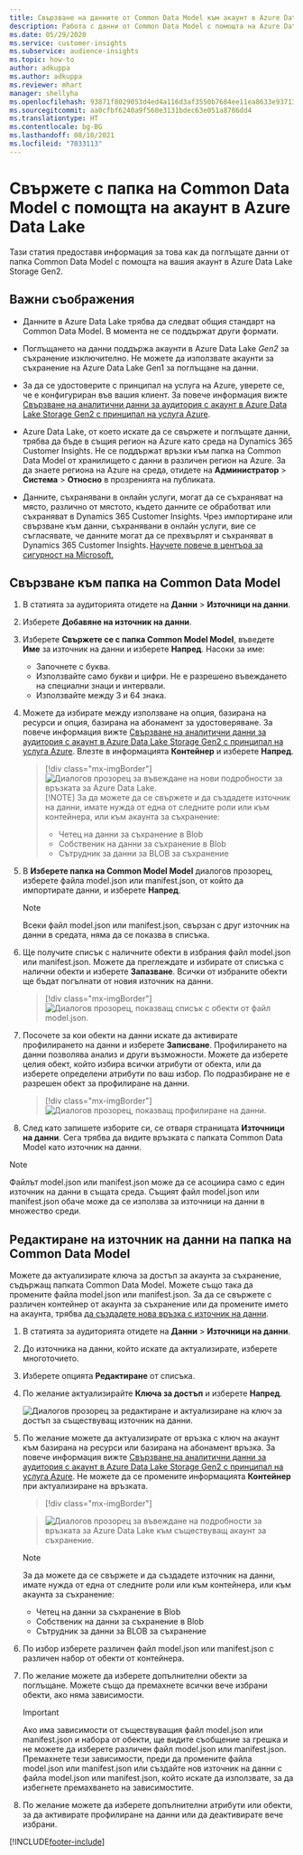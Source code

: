 ```yaml
---
title: Свързване на данните от Common Data Model към акаунт в Azure Data Lake
description: Работа с данни от Common Data Model с помощта на Azure Data Lake Storage.
ms.date: 05/29/2020
ms.service: customer-insights
ms.subservice: audience-insights
ms.topic: how-to
author: adkuppa
ms.author: adkuppa
ms.reviewer: mhart
manager: shellyha
ms.openlocfilehash: 93871f8029053d4ed4a116d3af3550b7684ee11ea8633e937138245e193a44e6
ms.sourcegitcommit: aa0cfbf6240a9f560e3131bdec63e051a8786dd4
ms.translationtype: HT
ms.contentlocale: bg-BG
ms.lasthandoff: 08/10/2021
ms.locfileid: "7033113"
---
```

# <a name="connect-to-a-common-data-model-folder-using-an-azure-data-lake-account"></a>Свържете с папка на Common Data Model с помощта на акаунт в Azure Data Lake

Тази статия предоставя информация за това как да поглъщате данни от папка Common Data Model с помощта на вашия акаунт в Azure Data Lake Storage Gen2.

## <a name="important-considerations"></a>Важни съображения

- Данните в Azure Data Lake трябва да следват общия стандарт на Common Data Model. В момента не се поддържат други формати.

- Поглъщането на данни поддържа акаунти в Azure Data Lake *Gen2* за съхранение изключително. Не можете да използвате акаунти за съхранение на Azure Data Lake Gen1 за поглъщане на данни.

- За да се удостоверите с принципал на услуга на Azure, уверете се, че е конфигуриран във вашия клиент. За повече информация вижте [Свързване на аналитични данни за аудитория с акаунт в Azure Data Lake Storage Gen2 с принципал на услуга Azure](connect-service-principal.md).

- Azure Data Lake, от което искате да се свържете и поглъщате данни, трябва да бъде в същия регион на Azure като среда на Dynamics 365 Customer Insights. Не се поддържат връзки към папка на Common Data Model от хранилището с данни в различен регион на Azure. За да знаете региона на Azure на среда, отидете на **Администратор** > **Система** > **Относно** в прозренията на публиката.

- Данните, съхранявани в онлайн услуги, могат да се съхраняват на място, различно от мястото, където данните се обработват или съхраняват в Dynamics 365 Customer Insights. Чрез импортиране или свързване към данни, съхранявани в онлайн услуги, вие се съгласявате, че данните могат да се прехвърлят и съхраняват в Dynamics 365 Customer Insights. [Научете повече в центъра за сигурност на Microsoft.](https://www.microsoft.com/trust-center)

## <a name="connect-to-a-common-data-model-folder"></a>Свързване към папка на Common Data Model

1. В статията за аудиторията отидете на **Данни** > **Източници на данни**.

1. Изберете **Добавяне на източник на данни**.

1. Изберете **Свържете се с папка Common Model Model**, въведете **Име** за източник на данни и изберете **Напред**. Насоки за име: 
   - Започнете с буква.
   - Използвайте само букви и цифри. Не е разрешено въвеждането на специални знаци и интервали.
   - Използвайте между 3 и 64 знака.

1. Можете да избирате между използване на опция, базирана на ресурси и опция, базирана на абонамент за удостоверяване. За повече информация вижте [Свързване на аналитични данни за аудитория с акаунт в Azure Data Lake Storage Gen2 с принципал на услуга Azure](connect-service-principal.md). Влезте в информацията **Контейнер** и изберете **Напред**.
   > [!div class="mx-imgBorder"]
   > ![Диалогов прозорец за въвеждане на нови подробности за връзката за Azure Data Lake.](media/enter-new-storage-details.png)
   > [!NOTE]
   > За да можете да се свържете и да създадете източник на данни, имате нужда от една от следните роли или към контейнера, или към акаунта за съхранение:
   >  - Четец на данни за съхранение в Blob
   >  - Собственик на данни за съхранение в Blob
   >  - Сътрудник за данни за BLOB за съхранение

1. В **Изберете папка на Common Model Model** диалогов прозорец, изберете файла model.json или manifest.json, от който да импортирате данни, и изберете **Напред**.
   > [!NOTE]
   > Всеки файл model.json или manifest.json, свързан с друг източник на данни в средата, няма да се показва в списъка.

1. Ще получите списък с наличните обекти в избрания файл model.json или manifest.json. Можете да преглеждате и избирате от списъка с налични обекти и изберете **Запазване**. Всички от избраните обекти ще бъдат погълнати от новия източник на данни.
   > [!div class="mx-imgBorder"]
   > ![Диалогов прозорец, показващ списък с обекти от файл model.json.](media/review-entities.png)

8. Посочете за кои обекти на данни искате да активирате профилирането на данни и изберете **Записване**. Профилирането на данни позволява анализ и други възможности. Можете да изберете целия обект, който избира всички атрибути от обекта, или да изберете определени атрибути по ваш избор. По подразбиране не е разрешен обект за профилиране на данни.
   > [!div class="mx-imgBorder"]
   > ![Диалогов прозорец, показващ профилиране на данни.](media/dataprofiling-entities.png)

9. След като запишете изборите си, се отваря страницата **Източници на данни**. Сега трябва да видите връзката с папката Common Data Model като източник на данни.

> [!NOTE]
> Файлът model.json или manifest.json може да се асоциира само с един източник на данни в същата среда. Същият файл model.json или manifest.json обаче може да се използва за източници на данни в множество среди.

## <a name="edit-a-common-data-model-folder-data-source"></a>Редактиране на източник на данни на папка на Common Data Model

Можете да актуализирате ключа за достъп за акаунта за съхранение, съдържащ папката Common Data Model. Можете също така да промените файла model.json или manifest.json. За да се свържете с различен контейнер от акаунта за съхранение или да промените името на акаунта, трябва [да създадете нова връзка с източник на данни](#connect-to-a-common-data-model-folder).

1. В статията за аудиторията отидете на **Данни** > **Източници на данни**.

2. До източника на данни, който искате да актуализирате, изберете многоточието.

3. Изберете опцията **Редактиране** от списъка.

4. По желание актуализирайте **Ключа за достъп** и изберете **Напред**.

   ![Диалогов прозорец за редактиране и актуализиране на ключ за достъп за съществуващ източник на данни.](media/edit-access-key.png)

5. По желание можете да актуализирате от връзка с ключ на акаунт към базирана на ресурси или базирана на абонамент връзка. За повече информация вижте [Свързване на аналитични данни за аудитория с акаунт в Azure Data Lake Storage Gen2 с принципал на услуга Azure](connect-service-principal.md). Не можете да се промените информацията **Контейнер** при актуализиране на връзката.
   > [!div class="mx-imgBorder"]

   > ![Диалогов прозорец за въвеждане на подробности за връзката за Azure Data Lake към съществуващ акаунт за съхранение.](media/enter-existing-storage-details.png)

   > [!NOTE]
   > За да можете да се свържете и да създадете източник на данни, имате нужда от една от следните роли или към контейнера, или към акаунта за съхранение:
   >  - Четец на данни за съхранение в Blob
   >  - Собственик на данни за съхранение в Blob
   >  - Сътрудник за данни за BLOB за съхранение


6. По избор изберете различен файл model.json или manifest.json с различен набор от обекти от контейнера.

7. По желание можете да изберете допълнителни обекти за поглъщане. Можете също да премахнете всички вече избрани обекти, ако няма зависимости.

   > [!IMPORTANT]
   > Ако има зависимости от съществуващия файл model.json или manifest.json и набора от обекти, ще видите съобщение за грешка и не можете да изберете различен файл model.json или manifest.json. Премахнете тези зависимости, преди да промените файла model.json или manifest.json или създайте нов източник на данни с файла model.json или manifest.json, който искате да използвате, за да избегнете премахването на зависимостите.

8. По желание можете да изберете допълнителни атрибути или обекти, за да активирате профилиране на данни или да деактивирате вече избрани.   


[!INCLUDE[footer-include](../includes/footer-banner.md)]